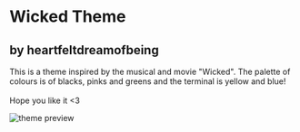 # Wicked Theme
## by heartfeltdreamofbeing 

This is a theme inspired by the musical and movie "Wicked". The palette of colours is of blacks, pinks and greens and the terminal is yellow and blue! <br><br>
Hope you like it <3

![theme preview](https://imgur.com/xiJnI99)